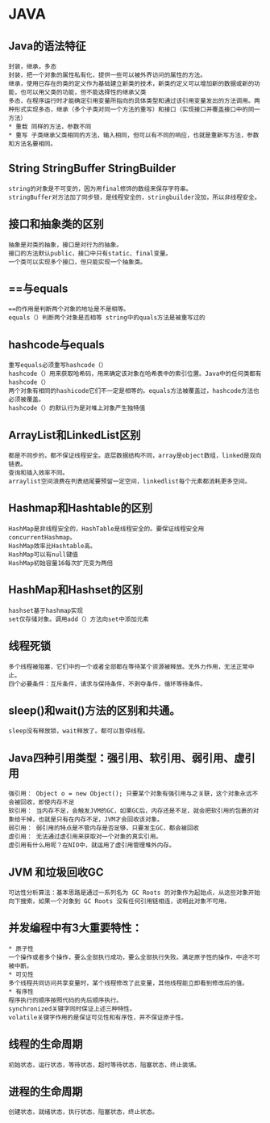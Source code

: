 # JAVA
## Java的语法特征
    封装，继承，多态
    封装，把一个对象的属性私有化，提供一些可以被外界访问的属性的方法。
    继承，使用已存在的类的定义作为基础建立新类的技术，新类的定义可以增加新的数据或新的功能，也可以用父类的功能，但不能选择性的继承父类
    多态，在程序运行时才能确定引用变量所指向的具体类型和通过该引用变量发出的方法调用。两种形式实现多态，继承（多个子类对同一个方法的重写）和接口（实现接口并覆盖接口中的同一方法）
    * 重载 同样的方法，参数不同
    * 重写 子类继承父类相同的方法，输入相同，但可以有不同的响应，也就是重新写方法，参数和方法名要相同。
## String StringBuffer StringBuilder
    string的对象是不可变的，因为用final修饰的数组来保存字符串。
    stringBuffer对方法加了同步锁，是线程安全的，stringbuilder没加，所以非线程安全。
## 接口和抽象类的区别
    抽象是对类的抽象，接口是对行为的抽象。
    接口的方法默认public，接口中只有static、final变量。
    一个类可以实现多个接口，但只能实现一个抽象类。
## ==与equals
    ==的作用是判断两个对象的地址是不是相等。
    equals（）判断两个对象是否相等 string中的quals方法是被重写过的
## hashcode与equals
    重写equals必须重写hashcode（）
    hashcode（）用来获取哈希码，用来确定该对象在哈希表中的索引位置。Java中的任何类都有hashcode（）
    两个对象有相同的hashicode它们不一定是相等的。equals方法被覆盖过，hashcode方法也必须被覆盖。
    hashcode（）的默认行为是对堆上对象产生独特值
## ArrayList和LinkedList区别
    都是不同步的，都不保证线程安全。底层数据结构不同，array是object数组，linked是双向链表。
    查询和插入效率不同。
    arraylist空间浪费在列表结尾要预留一定空间，linkedlist每个元素都消耗更多空间。
## Hashmap和Hashtable的区别
    HashMap是非线程安全的，HashTable是线程安全的。要保证线程安全用concurrentHashmap。
    HashMap效率比Hashtable高。
    HashMap可以有null键值
    HashMap初始容量16每次扩充变为两倍
## HashMap和Hashset的区别
    hashset基于hashmap实现
    set仅存储对象。调用add（）方法向set中添加元素
## 线程死锁
    多个线程被阻塞，它们中的一个或者全部都在等待某个资源被释放。无外力作用，无法正常中止。
    四个必要条件：互斥条件，请求与保持条件，不剥夺条件，循环等待条件。
## sleep()和wait()方法的区别和共通。
    sleep没有释放锁，wait释放了。都可以暂停线程。
## Java四种引用类型：强引用、软引用、弱引用、虚引用
    强引用： Object o = new Object(); 只要某个对象有强引用与之关联，这个对象永远不会被回收，即使内存不足
    软引用： 当内存不足，会触发JVM的GC，如果GC后，内存还是不足，就会把软引用的包裹的对象给干掉，也就是只有在内存不足，JVM才会回收该对象。
    弱引用： 弱引用的特点是不管内存是否足够，只要发生GC，都会被回收
    虚引用： 无法通过虚引用来获取对一个对象的真实引用。
    虚引用有什么用呢？在NIO中，就运用了虚引用管理堆外内存。
## JVM 和垃圾回收GC
    可达性分析算法：基本思路是通过一系列名为 GC Roots 的对象作为起始点，从这些对象开始向下搜索，如果一个对象到 GC Roots 没有任何引用链相连，说明此对象不可用。

## 并发编程中有3大重要特性：
    * 原子性
    一个操作或者多个操作，要么全部执行成功，要么全部执行失败。满足原子性的操作，中途不可被中断。
    * 可见性
    多个线程共同访问共享变量时，某个线程修改了此变量，其他线程能立即看到修改后的值。
    * 有序性
    程序执行的顺序按照代码的先后顺序执行。
    synchronized关键字同时保证上述三种特性。
    volatile关键字作用的是保证可见性和有序性，并不保证原子性。
    
## 线程的生命周期
    初始状态，运行状态，等待状态，超时等待状态，阻塞状态，终止装填。
## 进程的生命周期
    创建状态，就绪状态，执行状态，阻塞状态，终止状态。
